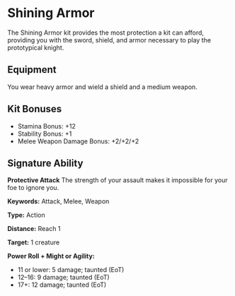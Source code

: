 # Shining Armor

The Shining Armor kit provides the most protection a kit can afford, providing you with the sword, shield, and armor necessary to play the prototypical knight.

## Equipment

You wear heavy armor and wield a shield and a medium weapon.

## Kit Bonuses

-   Stamina Bonus: +12
-   Stability Bonus: +1
-   Melee Weapon Damage Bonus: +2/+2/+2

## Signature Ability

**Protective Attack** The strength of your assault makes it impossible for your foe to ignore you.

**Keywords:** Attack, Melee, Weapon

**Type:** Action

**Distance:** Reach 1

**Target:** 1 creature

**Power Roll + Might or Agility:**

-   11 or lower: 5 damage; taunted (EoT)
-   12–16: 9 damage; taunted (EoT)
-   17+: 12 damage; taunted (EoT)
